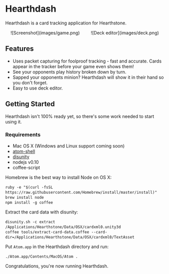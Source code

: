 # Hearthdash

Hearthdash is a card tracking application for Hearthstone.

<div style="float: left; width: 50%; text-align: center;">
	![Screenshot](images/game.png)
</div>
<div style="float: left; width: 50%; text-align: center;">
	![Deck editor](images/deck.png)
</div>
<br style="clear: both;">

## Features

* Uses packet capturing for foolproof tracking - fast and accurate. Cards appear in the tracker before your game even shows them!
* See your opponents play history broken down by turn.
* Sapped your opponents minion? Hearthdash will show it in their hand so you don't forget.
* Easy to use deck editor.

## Getting Started

Hearthdash isn't 100% ready yet, so there's some work needed to start using it.

### Requirements

* Mac OS X (Windows and Linux support coming soon)
* [atom-shell](https://github.com/atom/atom-shell/releases)
* [disunity](https://github.com/ata4/disunity/releases)
* nodejs v0.10
* coffee-script

Homebrew is the best way to install Node on OS X:

    ruby -e "$(curl -fsSL https://raw.githubusercontent.com/Homebrew/install/master/install)"
    brew install node
    npm install -g coffee

Extract the card data with disunity:

    disunity.sh -c extract /Applications/Hearthstone/Data/OSX/cardxml0.unity3d
	coffee tools/extract-card-data.coffee --card-dir=/Applications/Hearthstone/Data/OSX/cardxml0/TextAsset

Put `Atom.app` in the Hearthdash directory and run:

    ./Atom.app/Contents/MacOS/Atom .

Congratulations, you're now running Hearthdash.
